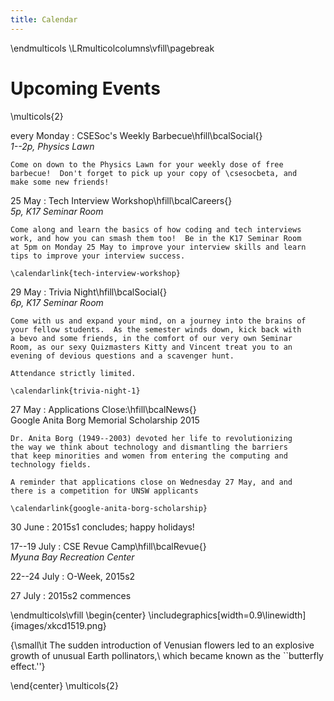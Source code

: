 ```yaml
---
title: Calendar
---
```


\endmulticols
\LRmulticolcolumns\vfill\pagebreak

Upcoming Events
===============

\multicols{2}

every Monday
:    CSESoc's Weekly Barbecue\hfill\bcalSocial{}  
     _1--2p, Physics Lawn_

    Come on down to the Physics Lawn for your weekly dose of free
    barbecue!  Don't forget to pick up your copy of \csesocbeta, and
    make some new friends!

25 May
:    Tech Interview Workshop\hfill\bcalCareers{}  
    _5p, K17 Seminar Room_

	Come along and learn the basics of how coding and tech interviews
    work, and how you can smash them too!  Be in the K17 Seminar Room
    at 5pm on Monday 25 May to improve your interview skills and learn
    tips to improve your interview success.

    \calendarlink{tech-interview-workshop}

29 May
:    Trivia Night\hfill\bcalSocial{}  
    _6p, K17 Seminar Room_

	Come with us and expand your mind, on a journey into the brains of
    your fellow students.  As the semester winds down, kick back with
    a bevo and some friends, in the comfort of our very own Seminar
    Room, as our sexy Quizmasters Kitty and Vincent treat you to an
    evening of devious questions and a scavenger hunt.

    Attendance strictly limited.

    \calendarlink{trivia-night-1}

27 May
:    Applications Close:\hfill\bcalNews{}  
    Google Anita Borg Memorial Scholarship 2015

    Dr. Anita Borg (1949--2003) devoted her life to revolutionizing
    the way we think about technology and dismantling the barriers
    that keep minorities and women from entering the computing and
    technology fields.

    A reminder that applications close on Wednesday 27 May, and and
    there is a competition for UNSW applicants

    \calendarlink{google-anita-borg-scholarship}

30 June
:    2015s1 concludes; happy holidays!

17--19 July
:    CSE Revue Camp\hfill\bcalRevue{}  
    _Myuna Bay Recreation Center_

22--24 July
:    O-Week, 2015s2

27 July
:    2015s2 commences

\endmulticols\vfill
\begin{center}
\includegraphics[width=0.9\linewidth]{images/xkcd1519.png}

{\small\it The sudden introduction of Venusian flowers led to an
  explosive growth of unusual Earth pollinators,\\ which became known as
  the ``butterfly effect.''}

\end{center}
\multicols{2}
